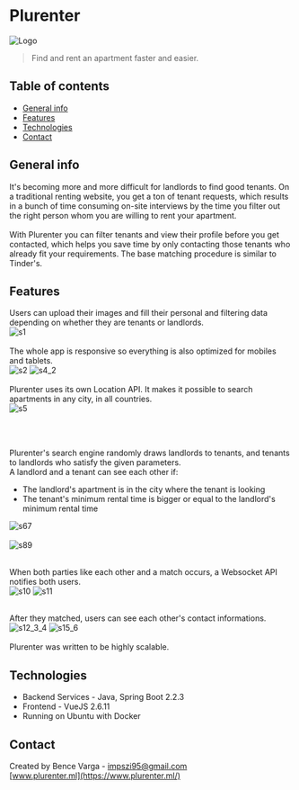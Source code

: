 # Plurenter
![Logo](./img/logo.png)
> Find and rent an apartment faster and easier. 

## Table of contents
* [General info](#general-info)
* [Features](#features)
* [Technologies](#technologies)
* [Contact](#contact)

## General info
It's becoming more and more difficult for landlords to find good tenants. On a traditional renting website, you get a ton of tenant requests, which results in a bunch of time consuming on-site interviews by the time you filter out the right person whom you are willing to rent your apartment.<br /><br />
With Plurenter you can filter tenants and view their profile before you get contacted, which helps you save time by only contacting those tenants who already fit your requirements. The base matching procedure is similar to Tinder's.


## Features
Users can upload their images and fill their personal and filtering data depending on whether they are tenants or landlords.<br />
![s1](./img/s1_2.jpg)
<br /><br />
The whole app is responsive so everything is also optimized for mobiles and tablets.<br />
![s2](./img/s3_4.jpg)
![s4_2](./img/s4_5.jpg)
<br /><br />
Plurenter uses its own Location API. It makes it possible to search apartments in any city, in all countries.<br />
![s5](./img/s5.JPG)

<br /><br />

Plurenter's search engine randomly draws landlords to tenants, and tenants to landlords who satisfy the given parameters.<br />
A landlord and a tenant can see each other if:
* The landlord's apartment is in the city where the tenant is looking
* The tenant's minimum rental time is bigger or equal to the landlord's minimum rental time<br />

![s67](./img/s6_7.jpg)
<br /><br />
![s89](./img/s8_9.jpg)
<br /><br />

When both parties like each other and a match occurs, a Websocket API notifies both users. <br />
![s10](./img/s10.JPG)
![s11](./img/s11.JPG)
<br /><br />

After they matched, users can see each other's contact informations.<br />
![s12_3_4](./img/s12_3_4.jpg)
![s15_6](./img/s15_6.jpg)
<br /><br />
Plurenter was written to be highly scalable.

## Technologies
* Backend Services - Java, Spring Boot 2.2.3
* Frontend - VueJS 2.6.11
* Running on Ubuntu with Docker

## Contact
Created by Bence Varga - impszi95@gmail.com <br />
[www.plurenter.ml](https://www.plurenter.ml/)
